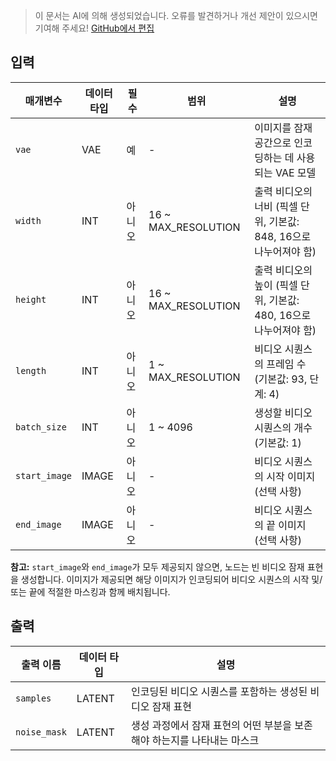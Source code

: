 > 이 문서는 AI에 의해 생성되었습니다. 오류를 발견하거나 개선 제안이 있으시면 기여해 주세요! [GitHub에서 편집](https://github.com/Comfy-Org/embedded-docs/blob/main/comfyui_embedded_docs/docs/CosmosPredict2ImageToVideoLatent/ko.md)

## 입력

| 매개변수 | 데이터 타입 | 필수 | 범위 | 설명 |
|-----------|-----------|----------|-------|-------------|
| `vae` | VAE | 예 | - | 이미지를 잠재 공간으로 인코딩하는 데 사용되는 VAE 모델 |
| `width` | INT | 아니오 | 16 ~ MAX_RESOLUTION | 출력 비디오의 너비 (픽셀 단위, 기본값: 848, 16으로 나누어져야 함) |
| `height` | INT | 아니오 | 16 ~ MAX_RESOLUTION | 출력 비디오의 높이 (픽셀 단위, 기본값: 480, 16으로 나누어져야 함) |
| `length` | INT | 아니오 | 1 ~ MAX_RESOLUTION | 비디오 시퀀스의 프레임 수 (기본값: 93, 단계: 4) |
| `batch_size` | INT | 아니오 | 1 ~ 4096 | 생성할 비디오 시퀀스의 개수 (기본값: 1) |
| `start_image` | IMAGE | 아니오 | - | 비디오 시퀀스의 시작 이미지 (선택 사항) |
| `end_image` | IMAGE | 아니오 | - | 비디오 시퀀스의 끝 이미지 (선택 사항) |

**참고:** `start_image`와 `end_image`가 모두 제공되지 않으면, 노드는 빈 비디오 잠재 표현을 생성합니다. 이미지가 제공되면 해당 이미지가 인코딩되어 비디오 시퀀스의 시작 및/또는 끝에 적절한 마스킹과 함께 배치됩니다.

## 출력

| 출력 이름 | 데이터 타입 | 설명 |
|-------------|-----------|-------------|
| `samples` | LATENT | 인코딩된 비디오 시퀀스를 포함하는 생성된 비디오 잠재 표현 |
| `noise_mask` | LATENT | 생성 과정에서 잠재 표현의 어떤 부분을 보존해야 하는지를 나타내는 마스크 |
